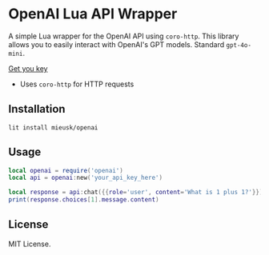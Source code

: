 # OpenAI Lua API Wrapper

A simple Lua wrapper for the OpenAI API using `coro-http`. This library allows you to easily interact with OpenAI's GPT models. Standard `gpt-4o-mini`.

<a href="https://platform.openai.com">Get you key</a>

- Uses `coro-http` for HTTP requests

## Installation
`lit install mieusk/openai`

## Usage
```lua
local openai = require('openai')
local api = openai:new('your_api_key_here')

local response = api:chat({{role='user', content='What is 1 plus 1?'}})
print(response.choices[1].message.content)
```

## License
MIT License.
